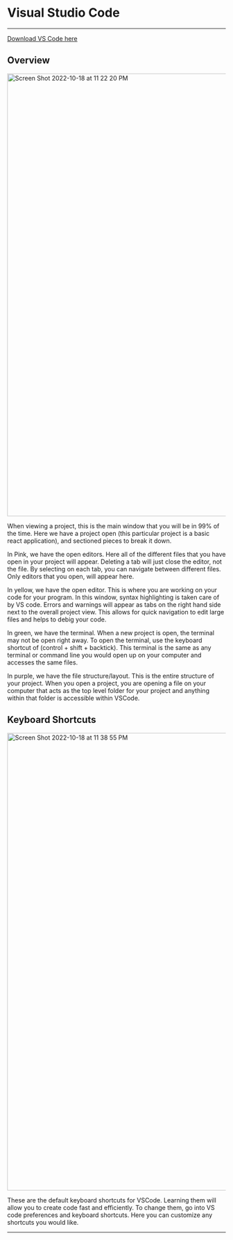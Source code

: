 # Visual Studio Code

---

[Download VS Code here](https://code.visualstudio.com/download)

## Overview

<img width="1019" alt="Screen Shot 2022-10-18 at 11 22 20 PM" src="https://user-images.githubusercontent.com/59840208/196604101-b84f0735-03d4-4dee-b803-5863b0a2a702.png">

When viewing a project, this is the main window that you will be in 99% of the time.  Here we have a project open (this particular project is a basic react application), and sectioned pieces to break it down.

In Pink, we have the open editors.  Here all of the different files that you have open in your project will appear.  Deleting a tab will just close the editor, not the file.  By selecting on each tab, you can navigate between different files.  Only editors that you open, will appear here.

In yellow, we have the open editor.  This is where you are working on your code for your program.  In this window, syntax highlighting is taken care of by VS code.  Errors and warnings will appear as tabs on the right hand side next to the overall project view.  This allows for quick navigation to edit large files and helps to debig your code.

In green, we have the terminal.  When a new project is open, the terminal may not be open right away.  To open the terminal, use the keyboard shortcut of (control + shift + backtick).  This terminal is the same as any terminal or command line you would open up on your computer and accesses the same files.

In purple, we have the file structure/layout.  This is the entire structure of your project. When you open a project, you are opening a file on your computer that acts as the top level folder for your project and anything within that folder is accessible within VSCode.

## Keyboard Shortcuts

<img width="1053" alt="Screen Shot 2022-10-18 at 11 38 55 PM" src="https://user-images.githubusercontent.com/59840208/196606176-bb616d56-817a-4ef1-af82-73a27b1c8ef8.png">

These are the default keyboard shortcuts for VSCode.  Learning them will allow you to create code fast and efficiently.  To change them, go into VS code preferences and keyboard shortcuts.  Here you can customize any shortcuts you would like.

---
